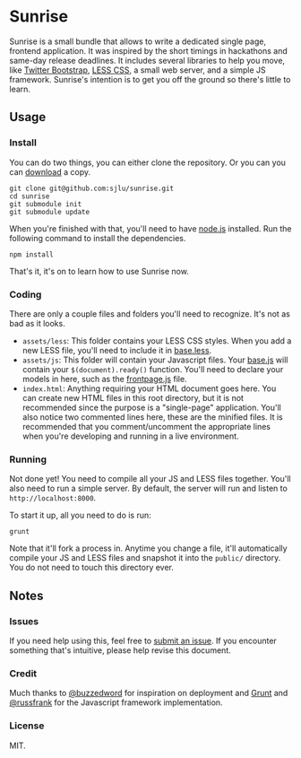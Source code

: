 # Sunrise

Sunrise is a small bundle that allows to write a dedicated single page, frontend application. It was inspired by the short timings in hackathons and same-day release deadlines. It includes several libraries to help you move, like [Twitter Bootstrap](http://twitter.github.com/bootstrap/), [LESS CSS](http://lesscss.org/), a small web server, and a simple JS framework. Sunrise's intention is to get you off the ground so there's little to learn.

## Usage

### Install

You can do two things, you can either clone the repository. Or you can you can [download](https://github.com/sjlu/sunrise/zipball/master) a copy.

    git clone git@github.com:sjlu/sunrise.git
    cd sunrise
    git submodule init
    git submodule update

When you're finished with that, you'll need to have [node.js](http://nodejs.org/) installed. Run the following command to install the dependencies.

    npm install
    
That's it, it's on to learn how to use Sunrise now.

### Coding

There are only a couple files and folders you'll need to recognize. It's not as bad as it looks.

* `assets/less`: This folder contains your LESS CSS styles. When you add a new LESS file, you'll need to include it in [base.less](https://github.com/sjlu/sunrise/blob/master/assets/less/base.less).
* `assets/js`: This folder will contain your Javascript files. Your [base.js](https://github.com/sjlu/sunrise/blob/master/assets/js/base.js) will contain your `$(document).ready()` function. You'll need to declare your models in here, such as the [frontpage.js](https://github.com/sjlu/sunrise/blob/master/assets/js/frontpage.js) file.
* `index.html`: Anything requiring your HTML document goes here. You can create new HTML files in this root directory, but it is not recommended since the purpose is a "single-page" application. You'll also notice two commented lines here, these are the minified files. It is recommended that you comment/uncomment the appropriate lines when you're developing and running in a live environment.

### Running

Not done yet! You need to compile all your JS and LESS files together. You'll also need to run a simple server. By default, the server will run and listen to `http://localhost:8000`.

To start it up, all you need to do is run:

    grunt
    
Note that it'll fork a process in. Anytime you change a file, it'll automatically compile your JS and LESS files and snapshot it into the `public/` directory. You do not need to touch this directory ever.

## Notes

### Issues

If you need help using this, feel free to [submit an issue](https://github.com/sjlu/sunrise/issues/new). If you encounter something that's intuitive, please help revise this document.

### Credit

Much thanks to [@buzzedword](https://github.com/buzzedword) for inspiration on deployment and [Grunt](https://github.com/cowboy/grunt) and [@russfrank](https://github.com/russfrank) for the Javascript framework implementation.

### License

MIT.